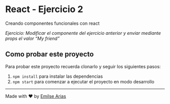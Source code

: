 # React - Ejercicio 2

Creando componentes funcionales con react

*Ejercicio: Modificar el componente del ejercicio anterior y enviar mediante props el valor “My friend”*

## Como probar este proyecto

Para probar este proyecto recuerda clonarlo y seguir los siguientes pasos:

1. `npm install` para instalar las dependencias
1. `npm start` para comenzar a ejecutar el proyecto en modo desarrollo

___

Made with ❤️ by [Emilse Arias](https://github.com/earias08)
